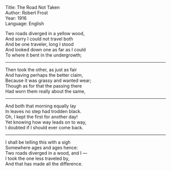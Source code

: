 Title: The Road Not Taken  
Author: Robert Frost  
Year: 1916  
Language: English  

Two roads diverged in a yellow wood,  
And sorry I could not travel both  
And be one traveler, long I stood  
And looked down one as far as I could  
To where it bent in the undergrowth;  

---
Then took the other, as just as fair  
And having perhaps the better claim,  
Because it was grassy and wanted wear;  
Though as for that the passing there  
Had worn them really about the same,  

---
And both that morning equally lay  
In leaves no step had trodden black.  
Oh, I kept the first for another day!  
Yet knowing how way leads on to way,  
I doubted if I should ever come back.  

---
I shall be telling this with a sigh  
Somewhere ages and ages hence:  
Two roads diverged in a wood, and I —  
I took the one less traveled by,  
And that has made all the difference.
